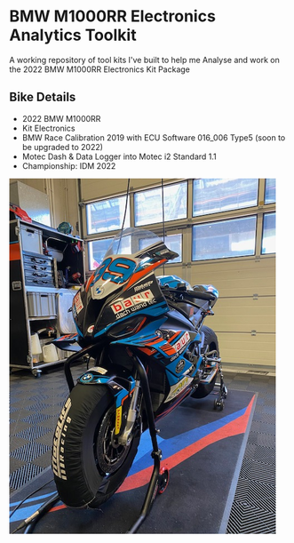 # BMW M1000RR Electronics Analytics Toolkit

A working repository of tool kits I've built to help me Analyse and work on the 2022 BMW M1000RR Electronics Kit Package

## Bike Details
- 2022 BMW M1000RR
- Kit Electronics
- BMW Race Calibration 2019 with ECU Software 016_006 Type5 (soon to be upgraded to 2022)
- Motec Dash & Data Logger into Motec i2 Standard 1.1
- Championship: IDM 2022

![Sandro](/img/sandro.jpg)